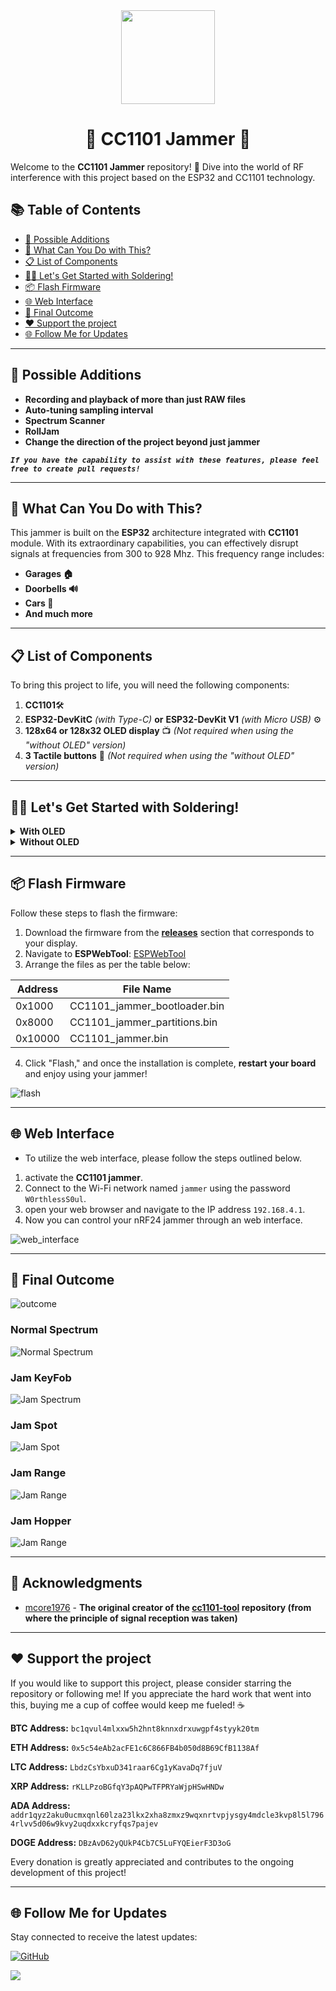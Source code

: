 <div align="center">
  <img src="https://avatars.githubusercontent.com/u/176677387" width="150" height="auto" />
  <h1> 🌟 CC1101 Jammer 🌟 </h1>
</div>

Welcome to the **CC1101 Jammer** repository! 🎉 Dive into the world of RF interference with this project based on the ESP32 and CC1101 technology.

## 📚 Table of Contents
- [🎯 Possible Additions](#possible-additions)
- [🚀 What Can You Do with This?](#-what-can-you-do-with-this)
- [📋 List of Components](#-list-of-components)
- [🧑‍🔧 Let's Get Started with Soldering!](#-lets-get-started-with-soldering)
- [📦 Flash Firmware](#-flash-firmware)
- [🌐 Web Interface](#-web-interface)
- [🎉 Final Outcome](#-final-outcome)
- [❤️ Support the project](#-support-the-project)
- [🌐 Follow Me for Updates](#-follow-me-for-updates)

-----

## 🎯 Possible Additions
- **Recording and playback of more than just RAW files**
- **Auto-tuning sampling interval**
- **Spectrum Scanner**
- **RollJam**
- **Change the direction of the project beyond just jammer**

***`If you have the capability to assist with these features, please feel free to create pull requests!`***

-----

## 🚀 What Can You Do with This?
This jammer is built on the **ESP32** architecture integrated with **CC1101** module. With its extraordinary capabilities, you can effectively disrupt signals at frequencies from 300 to 928 Mhz. This frequency range includes:
- **Garages 🏠**
- **Doorbells 🔊**
- **Cars 🚗**
- **And much more**

-----

## 📋 List of Components
To bring this project to life, you will need the following components:
1. **CC1101**🛠️
2. **ESP32-DevKitC** *(with Type-C)* **or**  **ESP32-DevKit V1** *(with Micro USB)* ⚙️
3. **128x64 or 128x32 OLED display** 📺 *(Not required when using the "without OLED" version)*
4. **3 Tactile buttons** 🔘 *(Not required when using the "without OLED" version)*

-----

## 🧑‍🔧 Let's Get Started with Soldering!

<details>
<summary><strong>With OLED</strong></summary>

<div style="margin-left: 20px;">

### CC1101 Connection
| **Pin Name** | **ESP32 GPIO** |
|--------------|----------------|
| VCC          | 3.3V           |
| GND          | GND            |
| SCK          | GPIO 18        |
| MISO         | GPIO 19        |
| MOSI         | GPIO 23        |
| CSN          | GPIO 5         |
| GDO0         | GPIO 2         |
| GDO2         | GPIO 4         |

### OLED Connection
| **Pin Name** | **ESP32 GPIO** |
|--------------|----------------|
| VCC          | 3.3V           |
| GND          | GND            |
| SCL          | GPIO 22        |
| SDA          | GPIO 21        |

### Button Connection
| **Button Actions** | **ESP32 GPIO** |
|--------------|----------------|
| OK           | GPIO 12        |
| NEXT         | GPIO 14        |
| PREVIOUS     | GPIO 13        |

</div>
</details>

<details>
<summary><strong>Without OLED</strong></summary>

<div style="margin-left: 20px;">

### CC1101 Connection
| **Pin Name** | **ESP32 GPIO** |
|--------------|----------------|
| VCC          | 3.3V           |
| GND          | GND            |
| SCK          | GPIO 18        |
| MISO         | GPIO 19        |
| MOSI         | GPIO 23        |
| CSN          | GPIO 5         |
| GDO0         | GPIO 2         |
| GDO2         | GPIO 4         |

</div>
</details>

-----

## 📦 Flash Firmware
Follow these steps to flash the firmware:
1. Download the firmware from the **[releases](https://github.com/W0rthlessS0ul/CC1101_jammer/releases)** section that corresponds to your display.
2. Navigate to **ESPWebTool**: [ESPWebTool](https://esp.huhn.me/)
3. Arrange the files as per the table below:

| **Address** | **File Name**                             |
|-------------|-------------------------------------------|
| 0x1000      | CC1101_jammer_bootloader.bin              |
| 0x8000      | CC1101_jammer_partitions.bin              |
| 0x10000     | CC1101_jammer.bin                          |

4. Click "Flash," and once the installation is complete, **restart your board** and enjoy using your jammer!

![flash](img/flash.png)

-----

## 🌐 Web Interface

- To utilize the web interface, please follow the steps outlined below.
1. activate the **CC1101 jammer**.
2. Connect to the Wi-Fi network named `jammer` using the password `W0rthlessS0ul`.
3. open your web browser and navigate to the IP address `192.168.4.1`.
4. Now you can control your nRF24 jammer through an web interface.

![web_interface](img/web_interface_.gif)

-----

## 🎉 Final Outcome

![outcome](img/outcome.png)

### Normal Spectrum
![Normal Spectrum](img/normal_spctr.gif)

### Jam KeyFob
![Jam Spectrum](img/jam_keyfob.gif)

### Jam Spot
![Jam Spot](img/jam_spot.gif)

### Jam Range
![Jam Range](img/jam_range.gif)

### Jam Hopper
![Jam Range](img/jam_hopper.gif)

-----

## 🙏 Acknowledgments

- [mcore1976](https://github.com/mcore1976) - **The original creator of the [cc1101-tool](https://github.com/mcore1976/cc1101-tool) repository (from where the principle of signal reception was taken)**

-----

## ❤️ Support the project
If you would like to support this project, please consider starring the repository or following me! If you appreciate the hard work that went into this, buying me a cup of coffee would keep me fueled! ☕ 

**BTC Address:** `bc1qvul4mlxxw5h2hnt8knnxdrxuwgpf4styyk20tm`

**ETH Address:** `0x5c54eAb2acFE1c6C866FB4b050d8B69CfB1138Af`

**LTC Address:** `LbdzCsYbxuD341raar6Cg1yKavaDq7fjuV`

**XRP Address:** `rKLLPzoBGfqY3pAQPwTFPRYaWjpHSwHNDw`

**ADA Address:** `addr1qyz2aku0ucmxqnl60lza23lkx2xha8zmxz9wqxnrtvpjysgy4mdcle3kvp8l5l7964rlvv5d06w9kvy2uqdxxkcryfqs7pajev`

**DOGE Address:** `DBzAvD62yQUkP4Cb7C5LuFYQEierF3D3oG`

Every donation is greatly appreciated and contributes to the ongoing development of this project!

---

## 🌐 Follow Me for Updates
Stay connected to receive the latest updates:

[![GitHub](https://img.shields.io/badge/GitHub-W0rthlessS0ul-181717?style=flat&logo=github&logoColor=white)](https://github.com/W0rthlessS0ul)

<img src="https://profile-counter.glitch.me/W0rthlessS0ul.CC1101_jammer/count.svg"/>
